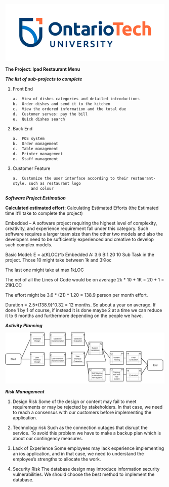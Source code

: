 
![alt](https://github.com/SPM-OT/lab-2-ham/blob/master/OntarioTechUniversity_lightBackgrounds.png)

****The Project: Ipad Restaurant Menu****

***The list of sub-projects to complete***

1.	Front End

        a.	View of dishes categories and detailed introductions
        b.	Order dishes and send it to the kitchen
        c.	View the ordered information and the total due
        d.	Customer serves: pay the bill
        e.	Quick dishes search
        
2.	Back End

        a.	POS system
        b.	Order management
        c.	Table management
        d.	Printer management
        e.	Staff management
        
3.	Customer Feature

        a.	Customize the user interface according to their restaurant-style, such as restaurant logo 
                and colour

***Software Project Estimation***

**Calculated estimated effort:**
Calculating Estimated Efforts (the Estimated time it’ll take to complete the project)

Embedded – A software project requiring the highest level of complexity, creativity, and experience requirement fall under this category. Such software requires a larger team size than the other two models and also the developers need to be sufficiently experienced and creative to develop such complex models.

Basic Model: E = a(KLOC)^b
Embedded A: 3.6 B:1.20
10 Sub Task in the project. Those 10 might take between 1k and 3Kloc 

The last one might take at max 1kLOC

The net of all the Lines of Code would be on average 2k * 10 + 1K = 20 + 1 = 21KLOC 

The effort might be 3.6 * (21) ^ 1.20 = 138.9 person per month effort.

Duration = 2.5*(138.9)^0.32 = 12 months. So about a year on average. If done 1 by 1 of course, if instead it is done maybe 2 at a time we can reduce it to 6 months and furthermore depending on the people we have.

***Activity Planning***

![alt](https://github.com/SPM-OT/lab-3-ham/blob/master/activity_diagram.png)

***Risk Management***

1. Design Risk 
   Some of the design or content may fail to meet requirements or may be rejected by stakeholders. In that case, we need to reach a consensus with our customers before implementing the application.

2. Technology risk 
   Such as the connection outages that disrupt the service. To avoid this problem we have to make a backup plan which is about our contingency measures.

3. Lack of Experience
   Some employees may lack experience implementing an ios application, and in that case, we need to understand the employee’s strengths to allocate the work.

4. Security Risk
   The database design may introduce information security vulnerabilities. We should choose the best method to implement the database.


